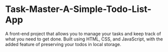 # Task-Master-A-Simple-Todo-List-App
A front-end project that allows you to manage your tasks and keep track of what you need to get done. Built using HTML, CSS, and JavaScript, with the added feature of preserving your todos in local storage.
